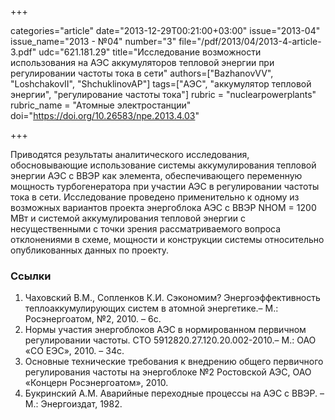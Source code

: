 +++

categories="article"
date="2013-12-29T00:21:00+03:00"
issue="2013-04"
issue_name="2013 - №04"
number="3"
file="/pdf/2013/04/2013-4-article-3.pdf"
udc="621.181.29"
title="Исследование возможности использования на АЭС аккумуляторов тепловой энергии при регулировании частоты тока в сети"
authors=["BazhanovVV", "LoshchakovII", "ShchuklinovAP"]
tags=["АЭС", "аккумулятор тепловой энергии", "регулирование частоты тока"]
rubric = "nuclearpowerplants"
rubric_name = "Aтомные электростанции"
doi="https://doi.org/10.26583/npe.2013.4.03"

+++

Приводятся результаты аналитического исследования, обосновывающие использование системы аккумулирования тепловой энергии АЭС с ВВЭР как элемента, обеспечивающего переменную мощность турбогенератора при участии АЭС в регулировании частоты тока в сети. Исследование проведено применительно к одному из возможных вариантов проекта энергоблока АЭС с ВВЭР NНОМ = 1200 МВт и системой аккумулирования тепловой энергии с несущественными с точки зрения рассматриваемого вопроса отклонениями в схеме, мощности и конструкции системы относительно опубликованных данных по проекту.

### Ссылки

1. Чаховский В.М., Сопленков К.И. Сэкономим? Энергоэффективность теплоаккумулирующих систем в атомной энергетике.– М.: Росэнергоатом, №2, 2010. – 6с.
2. Нормы участия энергоблоков АЭС в нормированном первичном регулировании частоты. СТО 5912820.27.120.20.002-2010.– М.: ОАО «СО ЕЭС», 2010. – 34с.
3. Основные технические требования к внедрению общего первичного регулирования частоты на энергоблоке №2 Ростовской АЭС, ОАО «Концерн Росэнергоатом», 2010.
4. Букринский А.М. Аварийные переходные процессы на АЭС с ВВЭР. – М.: Энергоиздат, 1982.
